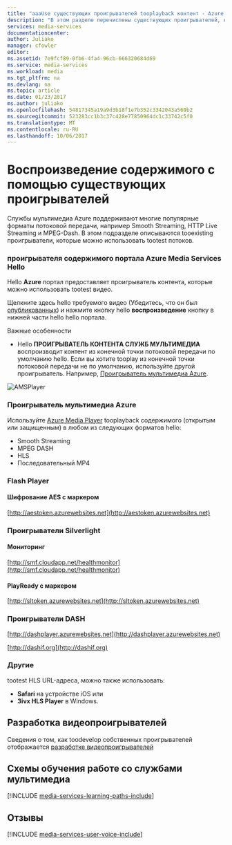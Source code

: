 ```yaml
---
title: "aaaUse существующих проигрывателей tooplayback контент - Azure | Документы Microsoft"
description: "В этом разделе перечислены существующих проигрывателей, которые можно использовать tooplayback контента."
services: media-services
documentationcenter: 
author: Juliako
manager: cfowler
editor: 
ms.assetid: 7e9fcf89-0fb6-4fa4-96cb-666320684d69
ms.service: media-services
ms.workload: media
ms.tgt_pltfrm: na
ms.devlang: na
ms.topic: article
ms.date: 01/23/2017
ms.author: juliako
ms.openlocfilehash: 54817345a19a9d3b18f1e7b352c3342043a569b2
ms.sourcegitcommit: 523283cc1b3c37c428e77850964dc1c33742c5f0
ms.translationtype: MT
ms.contentlocale: ru-RU
ms.lasthandoff: 10/06/2017
---
```

# <a name="playing-your-content-with-existing-players"></a>Воспроизведение содержимого с помощью существующих проигрывателей
Службы мультимедиа Azure поддерживают многие популярные форматы потоковой передачи, например Smooth Streaming, HTTP Live Streaming и MPEG-Dash. В этом подразделе описываются tooexisting проигрыватели, которые можно использовать tootest потоков.

### <a name="hello-azure-portal-media-services-content-player"></a>проигрывателя содержимого портала Azure Media Services Hello
Hello **Azure** портал предоставляет проигрыватель контента, которые можно использовать tootest видео.

Щелкните здесь hello требуемого видео (Убедитесь, что он был [опубликованных](media-services-portal-publish.md)) и нажмите кнопку hello **воспроизведение** кнопку в нижней части hello hello портала.

Важные особенности

* Hello **ПРОИГРЫВАТЕЛЬ КОНТЕНТА СЛУЖБ МУЛЬТИМЕДИА** воспроизводит контент из конечной точки потоковой передачи по умолчанию hello. Если вы хотите tooplay из конечной точки потоковой передачи не по умолчанию, используйте другой проигрыватель. Например, [Проигрыватель мультимедиа Azure](http://amsplayer.azurewebsites.net/azuremediaplayer.html).

![AMSPlayer][AMSPlayer]

### <a name="azure-media-player"></a>Проигрыватель мультимедиа Azure
Используйте [Azure Media Player](http://amsplayer.azurewebsites.net/azuremediaplayer.html) tooplayback содержимого (открытым или защищенным) в любом из следующих форматов hello:

* Smooth Streaming
* MPEG DASH
* HLS
* Последовательный MP4

### <a name="flash-player"></a>Flash Player
#### <a name="aes-encrypted-with-token"></a>Шифрование AES с маркером
[http://aestoken.azurewebsites.net](http://aestoken.azurewebsites.net)

### <a name="silverlight-players"></a>Проигрыватели Silverlight
#### <a name="monitoring"></a>Мониторинг
[http://smf.cloudapp.net/healthmonitor](http://smf.cloudapp.net/healthmonitor)

#### <a name="playready-with-token"></a>PlayReady с маркером
[http://sltoken.azurewebsites.net](http://sltoken.azurewebsites.net)

### <a name="dash-players"></a>Проигрыватели DASH
[http://dashplayer.azurewebsites.net](http://dashplayer.azurewebsites.net)

[http://dashif.org](http://dashif.org)

### <a name="other"></a>Другие
tootest HLS URL-адреса, можно также использовать:

* **Safari** на устройстве iOS или
* **3ivx HLS Player** в Windows.

## <a name="developing-video-players"></a>Разработка видеопроигрывателей
Сведения о том, как toodevelop собственных проигрывателей отображается [разработке видеопроигрывателей](media-services-develop-video-players.md)

## <a name="media-services-learning-paths"></a>Схемы обучения работе со службами мультимедиа
[!INCLUDE [media-services-learning-paths-include](../../includes/media-services-learning-paths-include.md)]

## <a name="provide-feedback"></a>Отзывы
[!INCLUDE [media-services-user-voice-include](../../includes/media-services-user-voice-include.md)]

[AMSPlayer]: ./media/media-services-playback-content-with-existing-players/media-services-portal-player.png

